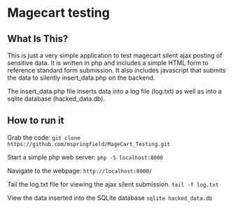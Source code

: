 # Magecart testing

## What Is This?

This is just a very simple application to test magecart silent ajax posting of sensitive data. It is written in php and includes a simple HTML form to reference standard form submission. It also includes javascript that submits the data to silently insert_data.php on the backend.

The insert_data.php file inserts data into a log file (log.txt) as well as into a sqlite database (hacked_data.db).

## How to run it
Grab the code:
`git clone https://github.com/mspringfield/MageCart_Testing.git`

Start a simple php web server:
`php -S localhost:8000`

Navigate to the webpage:
`http://localhost:8000/`

Tail the log.txt file for viewing the ajax silent submission.
`tail -f log.txt`

View the data inserted into the SQLite database
`sqlite hacked_data.db`
